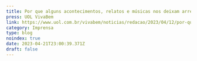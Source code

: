 ```yaml
---
title: Por que alguns acontecimentos, relatos e músicas nos deixam arrepiados?
press: UOL VivaBem
link: https://www.uol.com.br/vivabem/noticias/redacao/2023/04/12/por-que-alguns-acontecimentos-relatos-e-musicas-nos-deixam-arrepiados.htm
category: Imprensa
type: blog
noindex: true
date: 2023-04-21T23:00:39.371Z
draft: false
---
```

